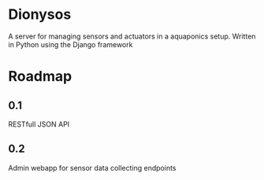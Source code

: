 Dionysos
========

A server for managing sensors and actuators in a aquaponics setup. Written in Python using the Django framework

Roadmap
========

0.1
---
RESTfull JSON API

0.2
---
Admin webapp for sensor data collecting endpoints
